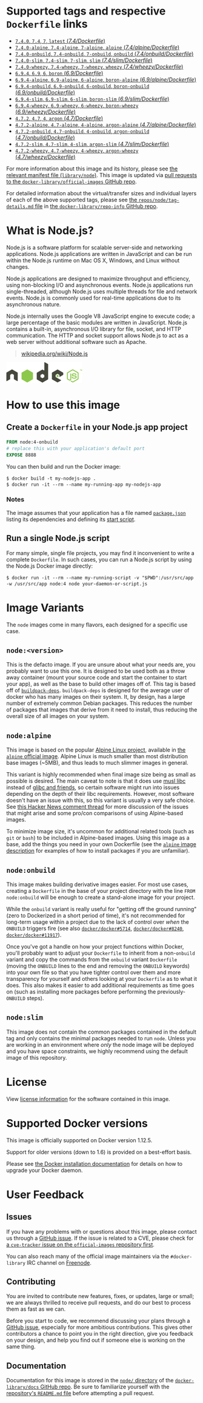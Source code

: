 # Supported tags and respective `Dockerfile` links

-	[`7.4.0`, `7.4`, `7`, `latest` (*7.4/Dockerfile*)](https://github.com/nodejs/docker-node/blob/28425ed95cebaea2ff589c1516d79c60181983b2/7.4/Dockerfile)
-	[`7.4.0-alpine`, `7.4-alpine`, `7-alpine`, `alpine` (*7.4/alpine/Dockerfile*)](https://github.com/nodejs/docker-node/blob/28425ed95cebaea2ff589c1516d79c60181983b2/7.4/alpine/Dockerfile)
-	[`7.4.0-onbuild`, `7.4-onbuild`, `7-onbuild`, `onbuild` (*7.4/onbuild/Dockerfile*)](https://github.com/nodejs/docker-node/blob/28425ed95cebaea2ff589c1516d79c60181983b2/7.4/onbuild/Dockerfile)
-	[`7.4.0-slim`, `7.4-slim`, `7-slim`, `slim` (*7.4/slim/Dockerfile*)](https://github.com/nodejs/docker-node/blob/28425ed95cebaea2ff589c1516d79c60181983b2/7.4/slim/Dockerfile)
-	[`7.4.0-wheezy`, `7.4-wheezy`, `7-wheezy`, `wheezy` (*7.4/wheezy/Dockerfile*)](https://github.com/nodejs/docker-node/blob/28425ed95cebaea2ff589c1516d79c60181983b2/7.4/wheezy/Dockerfile)
-	[`6.9.4`, `6.9`, `6`, `boron` (*6.9/Dockerfile*)](https://github.com/nodejs/docker-node/blob/ad54b39ef23e0c7e0df3ac4234c3ee77b58c3f5d/6.9/Dockerfile)
-	[`6.9.4-alpine`, `6.9-alpine`, `6-alpine`, `boron-alpine` (*6.9/alpine/Dockerfile*)](https://github.com/nodejs/docker-node/blob/ad54b39ef23e0c7e0df3ac4234c3ee77b58c3f5d/6.9/alpine/Dockerfile)
-	[`6.9.4-onbuild`, `6.9-onbuild`, `6-onbuild`, `boron-onbuild` (*6.9/onbuild/Dockerfile*)](https://github.com/nodejs/docker-node/blob/ad54b39ef23e0c7e0df3ac4234c3ee77b58c3f5d/6.9/onbuild/Dockerfile)
-	[`6.9.4-slim`, `6.9-slim`, `6-slim`, `boron-slim` (*6.9/slim/Dockerfile*)](https://github.com/nodejs/docker-node/blob/ad54b39ef23e0c7e0df3ac4234c3ee77b58c3f5d/6.9/slim/Dockerfile)
-	[`6.9.4-wheezy`, `6.9-wheezy`, `6-wheezy`, `boron-wheezy` (*6.9/wheezy/Dockerfile*)](https://github.com/nodejs/docker-node/blob/ad54b39ef23e0c7e0df3ac4234c3ee77b58c3f5d/6.9/wheezy/Dockerfile)
-	[`4.7.2`, `4.7`, `4`, `argon` (*4.7/Dockerfile*)](https://github.com/nodejs/docker-node/blob/ad54b39ef23e0c7e0df3ac4234c3ee77b58c3f5d/4.7/Dockerfile)
-	[`4.7.2-alpine`, `4.7-alpine`, `4-alpine`, `argon-alpine` (*4.7/alpine/Dockerfile*)](https://github.com/nodejs/docker-node/blob/ad54b39ef23e0c7e0df3ac4234c3ee77b58c3f5d/4.7/alpine/Dockerfile)
-	[`4.7.2-onbuild`, `4.7-onbuild`, `4-onbuild`, `argon-onbuild` (*4.7/onbuild/Dockerfile*)](https://github.com/nodejs/docker-node/blob/ad54b39ef23e0c7e0df3ac4234c3ee77b58c3f5d/4.7/onbuild/Dockerfile)
-	[`4.7.2-slim`, `4.7-slim`, `4-slim`, `argon-slim` (*4.7/slim/Dockerfile*)](https://github.com/nodejs/docker-node/blob/ad54b39ef23e0c7e0df3ac4234c3ee77b58c3f5d/4.7/slim/Dockerfile)
-	[`4.7.2-wheezy`, `4.7-wheezy`, `4-wheezy`, `argon-wheezy` (*4.7/wheezy/Dockerfile*)](https://github.com/nodejs/docker-node/blob/ad54b39ef23e0c7e0df3ac4234c3ee77b58c3f5d/4.7/wheezy/Dockerfile)

For more information about this image and its history, please see [the relevant manifest file (`library/node`)](https://github.com/docker-library/official-images/blob/master/library/node). This image is updated via [pull requests to the `docker-library/official-images` GitHub repo](https://github.com/docker-library/official-images/pulls?q=label%3Alibrary%2Fnode).

For detailed information about the virtual/transfer sizes and individual layers of each of the above supported tags, please see [the `repos/node/tag-details.md` file](https://github.com/docker-library/repo-info/blob/master/repos/node/tag-details.md) in [the `docker-library/repo-info` GitHub repo](https://github.com/docker-library/repo-info).

# What is Node.js?

Node.js is a software platform for scalable server-side and networking applications. Node.js applications are written in JavaScript and can be run within the Node.js runtime on Mac OS X, Windows, and Linux without changes.

Node.js applications are designed to maximize throughput and efficiency, using non-blocking I/O and asynchronous events. Node.js applications run single-threaded, although Node.js uses multiple threads for file and network events. Node.js is commonly used for real-time applications due to its asynchronous nature.

Node.js internally uses the Google V8 JavaScript engine to execute code; a large percentage of the basic modules are written in JavaScript. Node.js contains a built-in, asynchronous I/O library for file, socket, and HTTP communication. The HTTP and socket support allows Node.js to act as a web server without additional software such as Apache.

> [wikipedia.org/wiki/Node.js](https://en.wikipedia.org/wiki/Node.js)

![logo](https://raw.githubusercontent.com/docker-library/docs/01c12653951b2fe592c1f93a13b4e289ada0e3a1/node/logo.png)

# How to use this image

## Create a `Dockerfile` in your Node.js app project

```dockerfile
FROM node:4-onbuild
# replace this with your application's default port
EXPOSE 8888
```

You can then build and run the Docker image:

```console
$ docker build -t my-nodejs-app .
$ docker run -it --rm --name my-running-app my-nodejs-app
```

### Notes

The image assumes that your application has a file named [`package.json`](https://docs.npmjs.com/files/package.json) listing its dependencies and defining its [start script](https://docs.npmjs.com/misc/scripts#default-values).

## Run a single Node.js script

For many simple, single file projects, you may find it inconvenient to write a complete `Dockerfile`. In such cases, you can run a Node.js script by using the Node.js Docker image directly:

```console
$ docker run -it --rm --name my-running-script -v "$PWD":/usr/src/app -w /usr/src/app node:4 node your-daemon-or-script.js
```

# Image Variants

The `node` images come in many flavors, each designed for a specific use case.

## `node:<version>`

This is the defacto image. If you are unsure about what your needs are, you probably want to use this one. It is designed to be used both as a throw away container (mount your source code and start the container to start your app), as well as the base to build other images off of. This tag is based off of [`buildpack-deps`](https://registry.hub.docker.com/_/buildpack-deps/). `buildpack-deps` is designed for the average user of docker who has many images on their system. It, by design, has a large number of extremely common Debian packages. This reduces the number of packages that images that derive from it need to install, thus reducing the overall size of all images on your system.

## `node:alpine`

This image is based on the popular [Alpine Linux project](http://alpinelinux.org), available in [the `alpine` official image](https://hub.docker.com/_/alpine). Alpine Linux is much smaller than most distribution base images (~5MB), and thus leads to much slimmer images in general.

This variant is highly recommended when final image size being as small as possible is desired. The main caveat to note is that it does use [musl libc](http://www.musl-libc.org) instead of [glibc and friends](http://www.etalabs.net/compare_libcs.html), so certain software might run into issues depending on the depth of their libc requirements. However, most software doesn't have an issue with this, so this variant is usually a very safe choice. See [this Hacker News comment thread](https://news.ycombinator.com/item?id=10782897) for more discussion of the issues that might arise and some pro/con comparisons of using Alpine-based images.

To minimize image size, it's uncommon for additional related tools (such as `git` or `bash`) to be included in Alpine-based images. Using this image as a base, add the things you need in your own Dockerfile (see the [`alpine` image description](https://hub.docker.com/_/alpine/) for examples of how to install packages if you are unfamiliar).

## `node:onbuild`

This image makes building derivative images easier. For most use cases, creating a `Dockerfile` in the base of your project directory with the line `FROM node:onbuild` will be enough to create a stand-alone image for your project.

While the `onbuild` variant is really useful for "getting off the ground running" (zero to Dockerized in a short period of time), it's not recommended for long-term usage within a project due to the lack of control over *when* the `ONBUILD` triggers fire (see also [`docker/docker#5714`](https://github.com/docker/docker/issues/5714), [`docker/docker#8240`](https://github.com/docker/docker/issues/8240), [`docker/docker#11917`](https://github.com/docker/docker/issues/11917)).

Once you've got a handle on how your project functions within Docker, you'll probably want to adjust your `Dockerfile` to inherit from a non-`onbuild` variant and copy the commands from the `onbuild` variant `Dockerfile` (moving the `ONBUILD` lines to the end and removing the `ONBUILD` keywords) into your own file so that you have tighter control over them and more transparency for yourself and others looking at your `Dockerfile` as to what it does. This also makes it easier to add additional requirements as time goes on (such as installing more packages before performing the previously-`ONBUILD` steps).

## `node:slim`

This image does not contain the common packages contained in the default tag and only contains the minimal packages needed to run `node`. Unless you are working in an environment where *only* the node image will be deployed and you have space constraints, we highly recommend using the default image of this repository.

# License

View [license information](https://github.com/joyent/node/blob/master/LICENSE) for the software contained in this image.

# Supported Docker versions

This image is officially supported on Docker version 1.12.5.

Support for older versions (down to 1.6) is provided on a best-effort basis.

Please see [the Docker installation documentation](https://docs.docker.com/installation/) for details on how to upgrade your Docker daemon.

# User Feedback

## Issues

If you have any problems with or questions about this image, please contact us through a [GitHub issue](https://github.com/nodejs/docker-node/issues). If the issue is related to a CVE, please check for [a `cve-tracker` issue on the `official-images` repository first](https://github.com/docker-library/official-images/issues?q=label%3Acve-tracker).

You can also reach many of the official image maintainers via the `#docker-library` IRC channel on [Freenode](https://freenode.net).

## Contributing

You are invited to contribute new features, fixes, or updates, large or small; we are always thrilled to receive pull requests, and do our best to process them as fast as we can.

Before you start to code, we recommend discussing your plans through a [GitHub issue](https://github.com/nodejs/docker-node/issues), especially for more ambitious contributions. This gives other contributors a chance to point you in the right direction, give you feedback on your design, and help you find out if someone else is working on the same thing.

## Documentation

Documentation for this image is stored in the [`node/` directory](https://github.com/docker-library/docs/tree/master/node) of the [`docker-library/docs` GitHub repo](https://github.com/docker-library/docs). Be sure to familiarize yourself with the [repository's `README.md` file](https://github.com/docker-library/docs/blob/master/README.md) before attempting a pull request.
